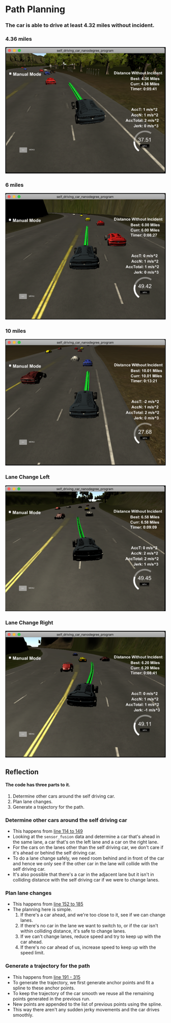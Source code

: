 # Path Planning

### The car is able to drive at least 4.32 miles without incident.

### 4.36 miles
![4.36 miles](4.36miles.png)

### 6 miles
![6 miles](6miles.png)

### 10 miles
![10 miles](10miles.png)

### Lane Change Left

![Lane Change Left](lane_change_left.png)

### Lane Change Right

![Lane Change Right](lane_change_right.png)

## Reflection

#### The code has three parts to it.
1. Determine other cars around the self driving car.
2. Plan lane changes.
3. Generate a trajectory for the path.

### Determine other cars around the self driving car
- This happens from [line 114 to 149](./src/main.cpp#L114-L149)
- Looking at the `sensor_fusion` data and determine a car that's ahead in the same lane, a car that's on the left lane and a car on the right lane.
- For the cars on the lanes other than the self driving car, we don't care if it's ahead or behind the self driving car.
- To do a lane change safely, we need room behind and in front of the car and hence we only see if the other car in the lane will collide with the self driving car.
- It's also possible that there's a car in the adjacent lane but it isn't in colliding distance with the self driving car if we were to change lanes.

### Plan lane changes
- This happens from [line 152 to 185](./src/main.cpp#L152-L185)
- The planning here is simple.
  1. If there's a car ahead, and we're too close to it, see if we can change lanes.
  2. If there's no car in the lane we want to switch to, or if the car isn't within colliding distance, it's safe to change lanes.
  3. If we can't change lanes, reduce speed and try to keep up with the car ahead.
  4. If there's no car ahead of us, increase speed to keep up with the speed limit.


### Generate a trajectory for the path
- This happens from [line 191 - 315](./src/main.cpp#L191-L315)
- To generate the trajectory, we first generate anchor points and fit a spline to these anchor points.
- To keep the trajectory of the car smooth we reuse all the remaining points generated in the previous run.
- New points are appended to the list of previous points using the spline.
- This way there aren't any sudden jerky movements and the car drives smoothly.
